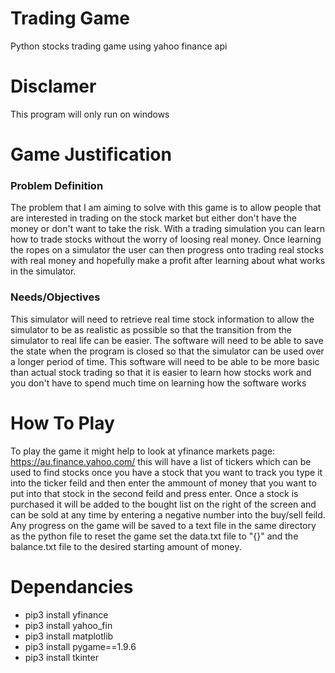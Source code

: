 # Trading Game
 Python stocks trading game using yahoo finance api

# Disclamer
This program will only run on windows

# Game Justification
### Problem Definition
The problem that I am aiming to solve with this game is to allow people that are interested in trading on the stock market but either don't have the money or don't want to take the risk.
With a trading simulation you can learn how to trade stocks without the worry of loosing real money. Once learning the ropes on a simulator the user can then progress onto trading real 
stocks with real money and hopefully make a profit after learning about what works in the simulator.
### Needs/Objectives
This simulator will need to retrieve real time stock information to allow the simulator to be as realistic as possible so that the transition from the simulator to real life can be easier.
The software will need to be able to save the state when the program is closed so that the simulator can be used over a longer period of time.
This software will need to be able to be more basic than actual stock trading so that it is easier to learn how stocks work and you don't have to spend much time on learning how the software works


# How To Play
To play the game it might help to look at yfinance markets page: https://au.finance.yahoo.com/ this will have a list of tickers which can be used to find stocks
once you have a stock that you want to track you type it into the ticker feild and then enter the ammount of money that you want to put into that stock in the second feild and press enter.
Once a stock is purchased it will be added to the bought list on the right of the screen and can be sold at any time by entering a negative number into the buy/sell feild.
Any progress on the game will be saved to a text file in the same directory as the python file to reset the game set the data.txt file to "{}" and the balance.txt file to the desired starting amount of money.

# Dependancies
- pip3 install yfinance
- pip3 install yahoo_fin
- pip3 install matplotlib
- pip3 install pygame==1.9.6
- pip3 install tkinter



